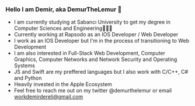 ### Hello I am Demir, aka DemurTheLemur 👋
- I am currently studying at Sabancı University to get my degree in Computer Sciences and Engineering👨🏻‍💻
- Currently working at Rapsodo as an IOS Developer / Web Developer
- I work as an IOS Developer but I'm in the process of transitioning to Web Development
- I am also interested in Full-Stack Web Development, Computer Graphics, Computer Networks and Network Security and Operating Systems
- JS and Swift are my preffered languages but I also work with C/C++, C# and Python
- Heavily invested in the Apple Ecosystem
- Feel free to reach me out on my twitter @demurthelemur or email workdemirdereli@gmail.com


<!--
**demurthelemur/demurthelemur** is a ✨ _special_ ✨ repository because its `README.md` (this file) appears on your GitHub profile.

Here are some ideas to get you started:

- 🔭 I’m currently working on ...
- 🌱 I’m currently learning ...
- 👯 I’m looking to collaborate on ...
- 🤔 I’m looking for help with ...
- 💬 Ask me about ...
- 📫 How to reach me: ...
- 😄 Pronouns: ...
- ⚡ Fun fact: ...
-->
